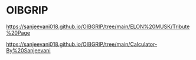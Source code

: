 # OIBGRIP
 https://sanjeevani018.github.io/OIBGRIP/tree/main/ELON%20MUSK/Tribute%20Page
 
  https://sanjeevani018.github.io/OIBGRIP/tree/main/Calculator-By%20Sanjeevani

